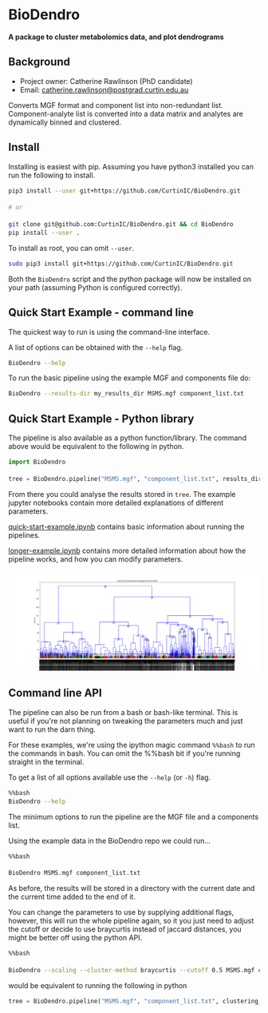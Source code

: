 # BioDendro

**A package to cluster metabolomics data, and plot dendrograms**

## Background

- Project owner: Catherine Rawlinson (PhD candidate)
- Email: catherine.rawlinson@postgrad.curtin.edu.au

Converts MGF format and component list into non-redundant list.
Component-analyte list is converted into a data matrix and analytes are dynamically binned and clustered.

## Install

Installing is easiest with pip.
Assuming you have python3 installed you can run the following to install.

```bash
pip3 install --user git+https://github.com/CurtinIC/BioDendro.git

# or

git clone git@github.com:CurtinIC/BioDendro.git && cd BioDendro
pip install --user .
```

To install as root, you can omit `--user`.

```bash
sudo pip3 install git+https://github.com/CurtinIC/BioDendro.git
```

Both the `BioDendro` script and the python package will now be installed on your path
(assuming Python is configured correctly).


## Quick Start Example - command line

The quickest way to run is using the command-line interface.

A list of options can be obtained with the `--help` flag.

```bash
BioDendro --help
```

To run the basic pipeline using the example MGF and components file do:

```bash
BioDendro --results-dir my_results_dir MSMS.mgf component_list.txt
```

## Quick Start Example - Python library

The pipeline is also available as a python function/library.
The command above would be equivalent to the following in python.

```python
import BioDendro

tree = BioDendro.pipeline("MSMS.mgf", "component_list.txt", results_dir="my_results_dir")
```

From there you could analyse the results stored in `tree`.
The example jupyter notebooks contain more detailed explanations of different parameters.

[quick-start-example.ipynb](quick-start-example.ipynb) contains basic information about running the pipelines.

[longer-example.ipynb](longer-example.ipynb) contains more detailed information about how the pipeline works, and how you can modify parameters.


![Scheme](cluster-d10.png "Clustering")


## Command line API

The pipeline can also be run from a bash or bash-like terminal.
This is useful if you're not planning on tweaking the parameters much and just want to run the darn thing.

For these examples, we're using the ipython magic command `%%bash` to run the commands in bash.
You can omit the %%bash bit if you're running straight in the terminal.

To get a list of all options available use the `--help` (or `-h`) flag.

```bash
%%bash
BioDendro --help
```
The minimum options to run the pipeline are the MGF file and a components list.

Using the example data in the BioDendro repo we could run...

```bash
%%bash

BioDendro MSMS.mgf component_list.txt
```

As before, the results will be stored in a directory with the current date and the current time added to the end of it.

You can change the parameters to use by supplying additional flags, however, this will run the whole pipeline again, so it you just need to adjust the cutoff or decide to use braycurtis instead of jaccard distances, you might be better off using the python API.

```bash
%%bash

BioDendro --scaling --cluster-method braycurtis --cutoff 0.5 MSMS.mgf component_list.txt
```

would be equivalent to running the following in python

```python
tree = BioDendro.pipeline("MSMS.mgf", "component_list.txt", clustering_method="braycurtis", scaling=True, cutoff=0.5)
```


